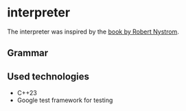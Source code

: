 # interpreter
The interpreter was inspired by the [book by Robert Nystrom](https://timothya.com/pdfs/crafting-interpreters.pdf).

## Grammar

## Used technologies
- C++23
- Google test framework for testing